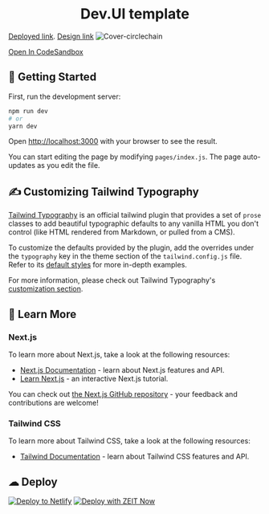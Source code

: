 

<h1 align="center">
  Dev.UI template 
</h1>

[Deployed link](https://circle-chain-web3.pages.dev/).         [Design link](https://www.figma.com/community/file/1092381274099847617/Circlechain---Web3-Landing-Page)
![Cover-circlechain](https://user-images.githubusercontent.com/62591080/162576058-63cea1d1-49bb-4b46-9836-863f163ecfee.jpg)


[Open In CodeSandbox](https://githubbox.com/kumard3/dev-ui-templates/tree/main/template-6)


## 🚀 Getting Started

First, run the development server:

```bash
npm run dev
# or
yarn dev
```

Open [http://localhost:3000](http://localhost:3000) with your browser to see the result.

You can start editing the page by modifying `pages/index.js`. The page auto-updates as you edit the file.

## ✍ Customizing Tailwind Typography

[Tailwind Typography](https://github.com/tailwindlabs/tailwindcss-typography) is an official tailwind plugin that provides a set of `prose` classes to add beautiful typographic defaults to any vanilla HTML you don't control (like HTML rendered from Markdown, or pulled from a CMS).

To customize the defaults provided by the plugin, add the overrides under the `typography` key in the theme section of the `tailwind.config.js` file. Refer to its [default styles](https://github.com/tailwindlabs/tailwindcss-typography/blob/master/src/styles.js) for more in-depth examples.

For more information, please check out Tailwind Typography's [customization section](https://github.com/tailwindlabs/tailwindcss-typography#customization).

## 📖 Learn More

### Next.js

To learn more about Next.js, take a look at the following resources:

- [Next.js Documentation](https://nextjs.org/docs) - learn about Next.js features and API.
- [Learn Next.js](https://nextjs.org/learn) - an interactive Next.js tutorial.

You can check out [the Next.js GitHub repository](https://github.com/vercel/next.js) - your feedback and contributions are welcome!

### Tailwind CSS

To learn more about Tailwind CSS, take a look at the following resources:

- [Tailwind Documentation](https://tailwindcss.com/) - learn about Tailwind CSS features and API.


## ☁ Deploy

[![Deploy to Netlify](https://www.netlify.com/img/deploy/button.svg)](https://app.netlify.com/start/deploy?repository=https://github.com/kumard3/dev-ui-templates/tree/main/template-6)  [![Deploy with ZEIT Now](https://zeit.co/button)](https://zeit.co/import/project?template=https://github.com/kumard3/dev-ui-templates/tree/main/template-6)

